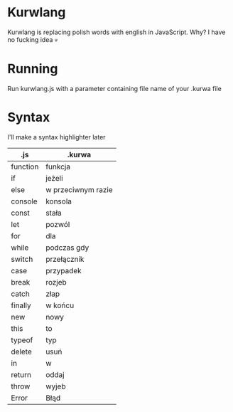# Kurwlang

Kurwlang is replacing polish words with english in JavaScript. Why? I have no fucking idea 💀

# Running

Run kurwlang.js with a parameter containing file name of your .kurwa file

# Syntax

I'll make a syntax highlighter later

| .js      | .kurwa             |
| -------- | ------------------ |
| function | funkcja            |
| if       | jeżeli             |
| else     | w przeciwnym razie |
| console  | konsola            |
| const    | stała              |
| let      | pozwól             |
| for      | dla                |
| while    | podczas gdy        |
| switch   | przełącznik        |
| case     | przypadek          |
| break    | rozjeb             |
| catch    | złap               |
| finally  | w końcu            |
| new      | nowy               |
| this     | to                 |
| typeof   | typ                |
| delete   | usuń               |
| in       | w                  |
| return   | oddaj              |
| throw    | wyjeb              |
| Error    | Błąd               |
